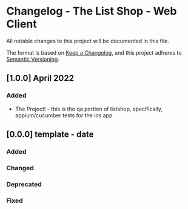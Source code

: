 # Changelog - The List Shop - Web Client

All notable changes to this project will be documented in this file.

The format is based on [Keep a Changelog](https://keepachangelog.com/en/1.0.0/), and this project adheres
to [Semantic Versioning](https://semver.org/spec/v2.0.0.html).

## [1.0.0] April 2022

### Added
- The Project! - this is the qa portion of listshop, specifically, appium/cucumber tests for the ios app.


## [0.0.0] template - date

### Added
### Changed
### Deprecated
### Fixed

